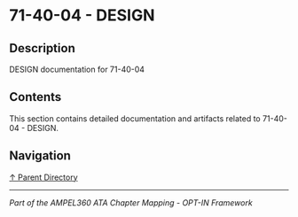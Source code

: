 # 71-40-04 - DESIGN

## Description

DESIGN documentation for 71-40-04

## Contents

This section contains detailed documentation and artifacts related to 71-40-04 - DESIGN.

## Navigation

[↑ Parent Directory](../README.md)

---

*Part of the AMPEL360 ATA Chapter Mapping - OPT-IN Framework*
